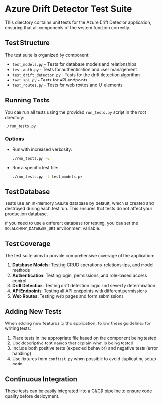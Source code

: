 # Azure Drift Detector Test Suite

This directory contains unit tests for the Azure Drift Detector application, ensuring that all components of the system function correctly.

## Test Structure

The test suite is organized by component:

- `test_models.py` - Tests for database models and relationships
- `test_auth.py` - Tests for authentication and user management
- `test_drift_detector.py` - Tests for the drift detection algorithm
- `test_api.py` - Tests for API endpoints
- `test_routes.py` - Tests for web routes and UI elements

## Running Tests

You can run all tests using the provided `run_tests.py` script in the root directory:

```bash
./run_tests.py
```

### Options

- Run with increased verbosity:
  ```bash
  ./run_tests.py -v
  ```

- Run a specific test file:
  ```bash
  ./run_tests.py -t test_models.py
  ```

## Test Database

Tests use an in-memory SQLite database by default, which is created and destroyed during each test run. This ensures that tests do not affect your production database.

If you need to use a different database for testing, you can set the `SQLALCHEMY_DATABASE_URI` environment variable.

## Test Coverage

The test suite aims to provide comprehensive coverage of the application:

1. **Database Models**: Testing CRUD operations, relationships, and model methods
2. **Authentication**: Testing login, permissions, and role-based access control
3. **Drift Detection**: Testing drift detection logic and severity determination
4. **API Endpoints**: Testing all API endpoints with different permissions
5. **Web Routes**: Testing web pages and form submissions

## Adding New Tests

When adding new features to the application, follow these guidelines for writing tests:

1. Place tests in the appropriate file based on the component being tested
2. Use descriptive test names that explain what is being tested
3. Include both positive tests (expected behavior) and negative tests (error handling)
4. Use fixtures from `conftest.py` when possible to avoid duplicating setup code

## Continuous Integration

These tests can be easily integrated into a CI/CD pipeline to ensure code quality before deployment.